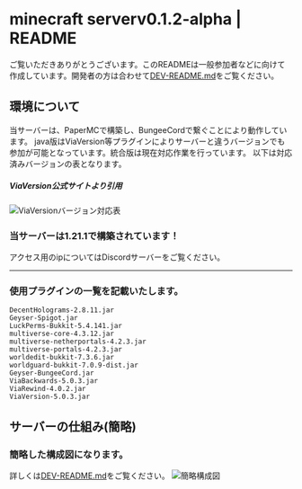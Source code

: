 # minecraft serverv0.1.2-alpha | README

ご覧いただきありがとうございます。このREADMEは一般参加者などに向けて作成しています。開発者の方は合わせて[DEV-README.md](https://github.com/akikukeo/minecraft-server/blob/main/Doc/DEV-README.md)をご覧ください。


## 環境について
当サーバーは、PaperMCで構築し、BungeeCordで繋ぐことにより動作しています。
java版はViaVersion等プラグインによりサーバーと違うバージョンでも参加が可能となっています。統合版は現在対応作業を行っています。
以下は対応済みバージョンの表となります。  

##### ViaVersion公式サイトより引用
![ViaVersionバージョン対応表](https://github.com/user-attachments/assets/f5b2a55f-a59f-49b3-8048-c80d1a0d1090)

### 当サーバーは1.21.1で構築されています！
アクセス用のipについてはDiscordサーバーをご覧ください。

---

### 使用プラグインの一覧を記載いたします。

```
DecentHolograms-2.8.11.jar
Geyser-Spigot.jar
LuckPerms-Bukkit-5.4.141.jar
multiverse-core-4.3.12.jar
multiverse-netherportals-4.2.3.jar
multiverse-portals-4.2.3.jar
worldedit-bukkit-7.3.6.jar
worldguard-bukkit-7.0.9-dist.jar
Geyser-BungeeCord.jar
ViaBackwards-5.0.3.jar
ViaRewind-4.0.2.jar
ViaVersion-5.0.3.jar
```

## サーバーの仕組み(簡略)
### 簡略した構成図になります。
詳しくは[DEV-README.md](https://github.com/akikukeo/minecraft-server/blob/main/Doc/DEV-README.md)をご覧ください。
![簡略構成図](https://github.com/user-attachments/assets/560aac12-9510-4038-8f71-d980e1319666)
